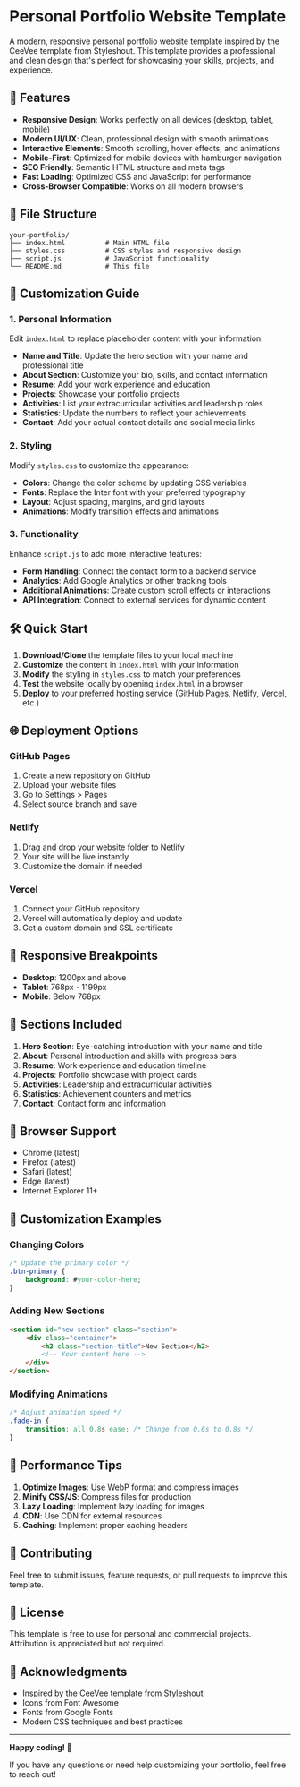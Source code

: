 # Personal Portfolio Website Template

A modern, responsive personal portfolio website template inspired by the CeeVee template from Styleshout. This template provides a professional and clean design that's perfect for showcasing your skills, projects, and experience.

## 🚀 Features

- **Responsive Design**: Works perfectly on all devices (desktop, tablet, mobile)
- **Modern UI/UX**: Clean, professional design with smooth animations
- **Interactive Elements**: Smooth scrolling, hover effects, and animations
- **Mobile-First**: Optimized for mobile devices with hamburger navigation
- **SEO Friendly**: Semantic HTML structure and meta tags
- **Fast Loading**: Optimized CSS and JavaScript for performance
- **Cross-Browser Compatible**: Works on all modern browsers

## 📁 File Structure

```
your-portfolio/
├── index.html          # Main HTML file
├── styles.css          # CSS styles and responsive design
├── script.js           # JavaScript functionality
└── README.md           # This file
```

## 🎨 Customization Guide

### 1. Personal Information

Edit `index.html` to replace placeholder content with your information:

- **Name and Title**: Update the hero section with your name and professional title
- **About Section**: Customize your bio, skills, and contact information
- **Resume**: Add your work experience and education
- **Projects**: Showcase your portfolio projects
- **Activities**: List your extracurricular activities and leadership roles
- **Statistics**: Update the numbers to reflect your achievements
- **Contact**: Add your actual contact details and social media links

### 2. Styling

Modify `styles.css` to customize the appearance:

- **Colors**: Change the color scheme by updating CSS variables
- **Fonts**: Replace the Inter font with your preferred typography
- **Layout**: Adjust spacing, margins, and grid layouts
- **Animations**: Modify transition effects and animations

### 3. Functionality

Enhance `script.js` to add more interactive features:

- **Form Handling**: Connect the contact form to a backend service
- **Analytics**: Add Google Analytics or other tracking tools
- **Additional Animations**: Create custom scroll effects or interactions
- **API Integration**: Connect to external services for dynamic content

## 🛠️ Quick Start

1. **Download/Clone** the template files to your local machine
2. **Customize** the content in `index.html` with your information
3. **Modify** the styling in `styles.css` to match your preferences
4. **Test** the website locally by opening `index.html` in a browser
5. **Deploy** to your preferred hosting service (GitHub Pages, Netlify, Vercel, etc.)

## 🌐 Deployment Options

### GitHub Pages
1. Create a new repository on GitHub
2. Upload your website files
3. Go to Settings > Pages
4. Select source branch and save

### Netlify
1. Drag and drop your website folder to Netlify
2. Your site will be live instantly
3. Customize the domain if needed

### Vercel
1. Connect your GitHub repository
2. Vercel will automatically deploy and update
3. Get a custom domain and SSL certificate

## 📱 Responsive Breakpoints

- **Desktop**: 1200px and above
- **Tablet**: 768px - 1199px
- **Mobile**: Below 768px

## 🎯 Sections Included

1. **Hero Section**: Eye-catching introduction with your name and title
2. **About**: Personal introduction and skills with progress bars
3. **Resume**: Work experience and education timeline
4. **Projects**: Portfolio showcase with project cards
5. **Activities**: Leadership and extracurricular activities
6. **Statistics**: Achievement counters and metrics
7. **Contact**: Contact form and information

## 🔧 Browser Support

- Chrome (latest)
- Firefox (latest)
- Safari (latest)
- Edge (latest)
- Internet Explorer 11+

## 📝 Customization Examples

### Changing Colors
```css
/* Update the primary color */
.btn-primary {
    background: #your-color-here;
}
```

### Adding New Sections
```html
<section id="new-section" class="section">
    <div class="container">
        <h2 class="section-title">New Section</h2>
        <!-- Your content here -->
    </div>
</section>
```

### Modifying Animations
```css
/* Adjust animation speed */
.fade-in {
    transition: all 0.8s ease; /* Change from 0.6s to 0.8s */
}
```

## 🚀 Performance Tips

1. **Optimize Images**: Use WebP format and compress images
2. **Minify CSS/JS**: Compress files for production
3. **Lazy Loading**: Implement lazy loading for images
4. **CDN**: Use CDN for external resources
5. **Caching**: Implement proper caching headers

## 🤝 Contributing

Feel free to submit issues, feature requests, or pull requests to improve this template.

## 📄 License

This template is free to use for personal and commercial projects. Attribution is appreciated but not required.

## 🙏 Acknowledgments

- Inspired by the CeeVee template from Styleshout
- Icons from Font Awesome
- Fonts from Google Fonts
- Modern CSS techniques and best practices

---

**Happy coding! 🎉**

If you have any questions or need help customizing your portfolio, feel free to reach out!